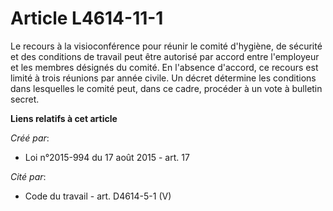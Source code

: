 # Article L4614-11-1

Le recours à la visioconférence pour réunir le comité d'hygiène, de sécurité et des conditions de travail peut être autorisé
par accord entre l'employeur et les membres désignés du comité. En l'absence d'accord, ce recours est limité à trois réunions
par année civile. Un décret détermine les conditions dans lesquelles le comité peut, dans ce cadre, procéder à un vote à
bulletin secret.

**Liens relatifs à cet article**

_Créé par_:

  - Loi n°2015-994 du 17 août 2015 - art. 17

_Cité par_:

  - Code du travail - art. D4614-5-1 (V)
